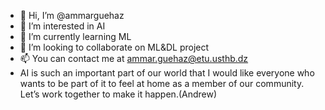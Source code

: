 - 👋 Hi, I’m @ammarguehaz
- 👀 I’m interested in AI
- 🌱 I’m currently learning ML
- 💞️ I’m looking to collaborate on ML&DL project 
- 📫 You can contact me at ammar.guehaz@etu.usthb.dz 
- AI is such an important part of our world that I would like everyone who wants to be part of it to feel at home as a member of our community. 
    Let’s work together to make it happen.(Andrew)
  
<!---
ammarguehaz/ammarguehaz is a ✨ special ✨ repository because its `README.md` (this file) appears on your GitHub profile.
You can click the Preview link to take a look at your changes.
--->
